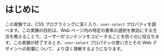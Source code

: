 # はじめに

この実験では、CSS プログラミングに深く入り、`user-select` プロパティを調べます。この実験の目的は、Web ページ内の特定の要素の選択を無効にする方法を教えることで、ユーザーがコンテンツをコピーすることを防ぐのに役立ちます。この実験が終了するとき、`user-select` プロパティの使い方とその Web デザインへの影響について、より深く理解するようになります。
